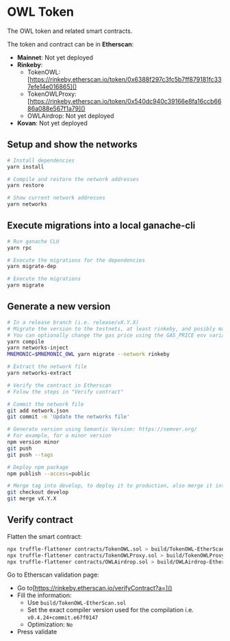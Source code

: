 # OWL Token
The OWL token and related smart contracts.

The token and contract can be in **Etherscan**:

* **Mainnet**: Not yet deployed
* **Rinkeby**:
  * TokenOWL: [https://rinkeby.etherscan.io/token/0x6388f297c3fc5b7ff879181fc337efe14e016865]()
  * TokenOWLProxy: [https://rinkeby.etherscan.io/token/0x540dc940c39166e8fa16ccb6686a088e567f1a79]()
  * OWLAirdrop: Not yet deployed
* **Kovan**: Not yet deployed

## Setup and show the networks
```bash
# Install dependencies
yarn install

# Compile and restore the network addresses
yarn restore

# Show current network addresses
yarn networks
```

## Execute migrations into a local ganache-cli
```bash
# Run ganache CLU
yarn rpc

# Execute the migrations for the dependencies
yarn migrate-dep

# Execute the migrations
yarn migrate
```

## Generate a new version
```bash
# In a release branch (i.e. release/vX.Y.X)
# Migrate the version to the testnets, at least rinkeby, and posibly mainnet
# You can optionally change the gas price using the GAS_PRICE env variable
yarn compile
yarn networks-inject
MNEMONIC=$MNEMONIC_OWL yarn migrate --network rinkeby

# Extract the network file
yarn networks-extract

# Verify the contract in Etherscan
# Folow the steps in "Verify contract"

# Commit the network file
git add network.json
git commit -m 'Update the networks file'

# Generate version using Semantic Version: https://semver.org/
# For example, for a minor version
npm version minor
git push
git push --tags

# Deploy npm package
npm publish --access=public

# Merge tag into develop, to deploy it to production, also merge it into master
git checkout develop
git merge vX.Y.X
```

## Verify contract
Flatten the smart contract:
```bash
npx truffle-flattener contracts/TokenOWL.sol > build/TokenOWL-EtherScan.sol
npx truffle-flattener contracts/TokenOWLProxy.sol > build/TokenOWLProxy-EtherScan.sol
npx truffle-flattener contracts/OWLAirdrop.sol > build/OWLAirdrop-EtherScan.sol
```

Go to Etherscan validation page:
* Go to[https://rinkeby.etherscan.io/verifyContract?a=]()
* Fill the information:
  * Use `build/TokenOWL-EtherScan.sol`
  * Set the exact compiler version used for the compilation i.e. `v0.4.24+commit.e67f0147`
  * Optimization: `No`
* Press validate